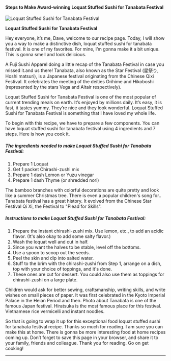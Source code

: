             

#### Steps to Make Award-winning Loquat Stuffed Sushi for Tanabata Festival

![Loquat Stuffed Sushi for Tanabata Festival](https://img-global.cpcdn.com/recipes/6601283357114368/751x532cq70/loquat-stuffed-sushi-for-tanabata-festival-recipe-main-photo.jpg)

**Loquat Stuffed Sushi for Tanabata Festival**

Hey everyone, it’s me, Dave, welcome to our recipe page. Today, I will show you a way to make a distinctive dish, loquat stuffed sushi for tanabata festival. It is one of my favorites. For mine, I’m gonna make it a bit unique. This is gonna smell and look delicious.

A Fuji Sushi Apparel doing a little recap of the Tanabata Festival in case you missed it.and us there! Tanabata, also known as the Star Festival (星祭り, Hoshi matsuri), is a Japanese festival originating from the Chinese Qixi Festival. It celebrates the meeting of the deities Orihime and Hikoboshi (represented by the stars Vega and Altair respectively).

Loquat Stuffed Sushi for Tanabata Festival is one of the most popular of current trending meals on earth. It’s enjoyed by millions daily. It’s easy, it is fast, it tastes yummy. They’re nice and they look wonderful. Loquat Stuffed Sushi for Tanabata Festival is something that I have loved my whole life.

To begin with this recipe, we have to prepare a few components. You can have loquat stuffed sushi for tanabata festival using 4 ingredients and 7 steps. Here is how you cook it.

##### The ingredients needed to make Loquat Stuffed Sushi for Tanabata Festival:

1.  Prepare 1 Loquat
2.  Get 1 packet Chirashi-zushi mix
3.  Prepare 1 dash Lemon or Yuzu vinegar
4.  Prepare 1 dash Thyme (or shredded nori)

The bamboo branches with colorful decorations are quite pretty and look like a summer Christmas tree. There is even a popular children's song for.. Tanabata festival has a great history. It evolved from the Chinese Star Festival Qi Xi, the Festival to "Plead for Skills".

##### Instructions to make Loquat Stuffed Sushi for Tanabata Festival:

1.  Prepare the instant chirashi-zushi mix. Use lemon, etc., to add an acidic flavor. (It's also okay to add some salty flavor.)
2.  Wash the loquat well and cut in half.
3.  Since you want the halves to be stable, level off the bottoms.
4.  Use a spoon to scoop out the seeds.
5.  Peel the skin and dip into salted water.
6.  Stuff to the brim with the chirashi-zushi from Step 1, arrange on a dish, top with your choice of toppings, and it's done.
7.  These ones are cut for dessert. You could also use them as toppings for chirashi-zushi on a large plate.

Children would ask for better sewing, craftsmanship, writing skills, and write wishes on small pieces of paper. It was first celebrated in the Kyoto Imperial Palace in the Heian Period and then. Photo about Tanabata is one of the famous Japan festival. Hiratsuka is the most famous place for this festival. Vietnamese rice vermicelli and instant noodles.

So that is going to wrap it up for this exceptional food loquat stuffed sushi for tanabata festival recipe. Thanks so much for reading. I am sure you can make this at home. There is gonna be more interesting food at home recipes coming up. Don’t forget to save this page in your browser, and share it to your family, friends and colleague. Thank you for reading. Go on get cooking!

* * *